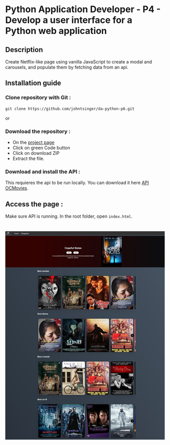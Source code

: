 # Python Application Developer - P4 - Develop a user interface for a Python web application

## Description

Create Netflix-like page using vanilla JavaScript to create a modal and carousels, and populate them by fetching data from an api.

## Installation guide

### Clone repository with Git :

    git clone https://github.com/johntsinger/da-python-p6.git
    
or

### Download the repository :

- On the [project page](https://github.com/johntsinger/da-python-p6)
- Click on green Code button
- Click on download ZIP
- Extract the file.

### Download and install the API :

This requieres the api to be run locally. You can download it here [API OCMovies](https://github.com/OpenClassrooms-Student-Center/OCMovies-API-EN-FR).

## Access the page :

Make sure API is running.
In the root folder, open `index.html`.

#

![website](images/website.jpeg)
